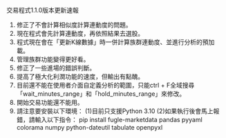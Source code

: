 交易程式1.1.0版本更新速報
1. 修正了不會計算相似度計算連動度的問題。
2. 現在程式會先計算連動度，再依照結果去選股。
3. 程式現在會在「更新K線數據」時一併計算族群連動度、並進行分析的預加載。
4. 管理族群功能變得更好看。
5. 修正了一些進場的錯誤判斷。
6. 提高了極大化利潤功能的速度，但輸出有點醜。
7. 目前還不能在使用者介面自定義分析的範圍，只能ctrl + F全域搜尋「wait_minutes_range」和「hold_minutes_range」來修改。
8. 開始交易功能還不能用。
9. 請注意要安裝以下環境：
    (1)目前只支援Python 3.10
    (2)如果執行後會馬上報錯，請輸入以下指令：
   pip install fugle-marketdata pandas pyyaml colorama numpy python-dateutil tabulate openpyxl
